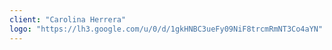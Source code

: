 ```yaml
---
client: "Carolina Herrera"
logo: "https://lh3.google.com/u/0/d/1gkHNBC3ueFy09NiF8trcmRmNT3Co4aYN"
---
```

